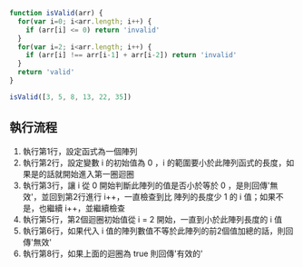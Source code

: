 ﻿``` js
function isValid(arr) {
  for(var i=0; i<arr.length; i++) {
    if (arr[i] <= 0) return 'invalid'
  }
  for(var i=2; i<arr.length; i++) {
    if (arr[i] !== arr[i-1] + arr[i-2]) return 'invalid'
  }
  return 'valid'
}

isValid([3, 5, 8, 13, 22, 35])
```

## 執行流程
1. 執行第1行，設定函式為一個陣列
2. 執行第2行，設定變數 i 的初始值為 0 ，i 的範圍要小於此陣列函式的長度，如果是的話就開始進入第一圈迴圈
3. 執行第3行，讓 i 從 0 開始判斷此陣列的值是否小於等於 0 ，是則回傳'無效'，並回到第2行進行 i++，一直檢查到比
陣列的長度少 1 的 i 值；如果不是，也繼續 i++，並繼續檢查
4. 執行第5行，第2個迴圈初始值從 i = 2 開始，一直到小於此陣列長度的 i 值
5. 執行第6行，如果代入 i 值的陣列數值不等於此陣列的前2個值加總的話，則回傳'無效'
6. 執行第8行，如果上面的迴圈為 true 則回傳'有效的'